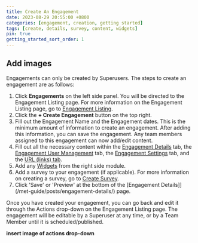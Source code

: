 ```yaml
---
title: Create An Engagement
date: 2023-08-29 20:55:00 +0800
categories: [engagement, creation, getting started]
tags: [create, details, survey, content, widgets]
pin: true
getting_started_sort_order: 1
---
```


## Add images

Engagements can only be created by Superusers. The steps to create an engagement are as follows:

1. Click **Engagements** on the left side panel. You will be directed to the Engagement Listing page. For more information on the Engagement Listing page, go to [Engagement Listing](/met-guide/posts/engagement-listing/).
2. Click the **+ Create Engagement** button on the top right.
3. Fill out the Engagement Name and the Engagement dates. This is the minimum amount of information to create an engagement. After adding this information, you can save the engagement. Any team members assigned to this engagement can now add/edit content.
4. Fill out all the necessary content within the [Engagement Details](/met-guide/posts/engagement-details/) tab, the [Engagement User Management](/met-guide/posts/engagement-UM/) tab, the [Engagement Settings](/met-guide/posts/engagement-settings/) tab, and the [URL (links) tab](/met-guide/posts/engagement-URLs/).
5. Add any [Widgets](/met-guide/posts/widgets/) from the right side module. 
6. Add a survey to your engagement (if applicable). For more information on creating a survey, go to [Create Survey](/met-guide/posts/create-survey/).
7. Click 'Save' or 'Preview' at the bottom of the [Engagement Details]](/met-guide/posts/engagement-details/) page.

Once you have created your engagement, you can go back and edit it through the Actions drop-down on the Engagement Listing page. The engagement will be editable by a Superuser at any time, or by a Team Member until it is scheduled/published.

 **insert image of actions drop-down**


